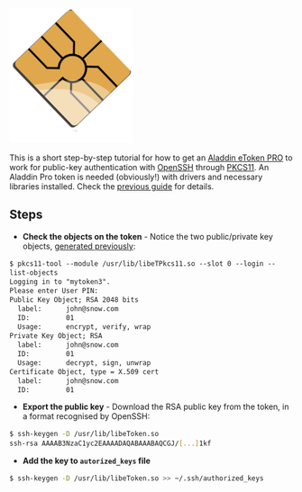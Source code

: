 ![Logo](/assets/images/token-ssh/smart-card.png)

This is a short step-by-step tutorial for how to get an [Aladdin eToken PRO](https://github.com/OpenSC/OpenSC/wiki/Aladdin-eToken-PRO)
to work for public-key authentication with [OpenSSH](https://www.openssh.com/) through [PKCS11](https://en.wikipedia.org/wiki/PKCS_11).
An Aladdin Pro token is needed (obviously!) with drivers and necessary libraries installed. 
Check the [previous guide](https://livz.github.io/2017/07/17/using-tokens-in-Ubuntu-with-pgp.html) for details.

## Steps
* **Check the objects on the token** - Notice the two public/private key objects, 
[generated previously](https://livz.github.io/2017/07/17/using-tokens-in-Ubuntu-with-pgp.html):
```
$ pkcs11-tool --module /usr/lib/libeTPkcs11.so --slot 0 --login --list-objects
Logging in to "mytoken3".
Please enter User PIN: 
Public Key Object; RSA 2048 bits
  label:      john@snow.com
  ID:         01
  Usage:      encrypt, verify, wrap
Private Key Object; RSA 
  label:      john@snow.com
  ID:         01
  Usage:      decrypt, sign, unwrap
Certificate Object, type = X.509 cert
  label:      john@snow.com
  ID:         01

```
* **Export the public key**  - Download the RSA public key from the token, in a format recognised by OpenSSH:
```bash
$ ssh-keygen -D /usr/lib/libeToken.so
ssh-rsa AAAAB3NzaC1yc2EAAAADAQABAAABAQCGJ/[...]1kf
```

* **Add the key to ```autorized_keys``` file**
```bash
$ ssh-keygen -D /usr/lib/libeToken.so >> ~/.ssh/authorized_keys
```
